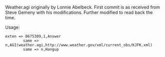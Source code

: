 Weather.agi originally by Lonnie Abelbeck. First commit is as received from Steve Gemeny with his modifications. Further modified to read back the time.

Usage:
```
exten => 8675309,1,Answer
        same => n,AGI(weather.agi,http://www.weather.gov/xml/current_obs/KJFK.xml)
        same => n,Hangup
```
